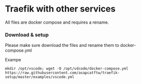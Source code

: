 # Traefik with other services  
All files are docker compose and requires a rename.


### Download & setup  
Please make sure download the files and rename them to docker-compose.yml

Exampe  
```
mkdir /opt/vscode; wget -O /opt/vdcode/docker-compose.yml https://raw.githubusercontent.com/asapcatftw/traefik-setup/master/examples/vscode.yml
```
